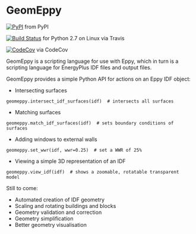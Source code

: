 GeomEppy
========
[![PyPI](https://img.shields.io/pypi/dm/geomeppy.svg)](https://pypi.python.org/pypi/geomeppy)
 from PyPI

[![Build Status](https://travis-ci.org/jamiebull1/geomeppy.svg?branch=master)](https://travis-ci.org/jamiebull1/geomeppy)
 for Python 2.7 on Linux via Travis

[![CodeCov](https://img.shields.io/codecov/c/github/jamiebull1/geomeppy/master.svg)](https://codecov.io/github/santoshphilip/eppy)
 via CodeCov

GeomEppy is a scripting language for use with Eppy, which in turn is a scripting language for EnergyPlus IDF files and output files.

GeomEppy provides a simple Python API for actions on an Eppy IDF object:

- Intersecting surfaces

`geomeppy.intersect_idf_surfaces(idf)  # intersects all surfaces`

- Matching surfaces

`geomeppy.match_idf_surfaces(idf)  # sets boundary conditions of surfaces`

- Adding windows to external walls

`geomeppy.set_wwr(idf, wwr=0.25)  # set a WWR of 25%`

- Viewing a simple 3D representation of an IDF

`geomeppy.view_idf(idf)  # shows a zoomable, rotatable transparent model`

Still to come:
- Automated creation of IDF geometry
- Scaling and rotating buildings and blocks
- Geometry validation and correction
- Geometry simplification
- Better geometry visualisation